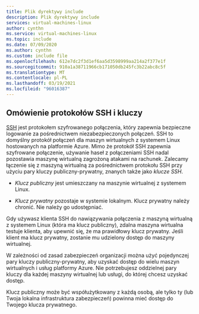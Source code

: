 ```yaml
---
title: Plik dyrektywy include
description: Plik dyrektywy include
services: virtual-machines-linux
author: cynthn
ms.service: virtual-machines-linux
ms.topic: include
ms.date: 07/09/2020
ms.author: cynthn
ms.custom: include file
ms.openlocfilehash: 612e7dc2f3d1ef6aa5d3598999aa214a2f377e1f
ms.sourcegitcommit: 910a1a38711966cb171050db245fc3b22abc8c5f
ms.translationtype: MT
ms.contentlocale: pl-PL
ms.lasthandoff: 03/19/2021
ms.locfileid: "96016387"
---
```

## <a name="overview-of-ssh-and-keys"></a>Omówienie protokołów SSH i kluczy

[SSH](https://www.ssh.com/ssh/) jest protokołem szyfrowanego połączenia, który zapewnia bezpieczne logowanie za pośrednictwem niezabezpieczonych połączeń. SSH to domyślny protokół połączeń dla maszyn wirtualnych z systemem Linux hostowanych na platformie Azure. Mimo że protokół SSH zapewnia szyfrowane połączenie, używanie haseł z połączeniami SSH nadal pozostawia maszynę wirtualną zagrożoną atakami na rachunek. Zalecamy łączenie się z maszyną wirtualną za pośrednictwem protokołu SSH przy użyciu pary kluczy publiczny-prywatny, znanych także jako *klucze SSH*. 

- *Klucz publiczny* jest umieszczany na maszynie wirtualnej z systemem Linux.

- *Klucz prywatny* pozostaje w systemie lokalnym. Klucz prywatny należy chronić. Nie należy go udostępniać.

Gdy używasz klienta SSH do nawiązywania połączenia z maszyną wirtualną z systemem Linux (która ma klucz publiczny), zdalna maszyna wirtualna testuje klienta, aby upewnić się, że ma prawidłowy klucz prywatny. Jeśli klient ma klucz prywatny, zostanie mu udzielony dostęp do maszyny wirtualnej. 

W zależności od zasad zabezpieczeń organizacji można użyć pojedynczej pary kluczy publiczny-prywatny, aby uzyskać dostęp do wielu maszyn wirtualnych i usług platformy Azure. Nie potrzebujesz oddzielnej pary kluczy dla każdej maszyny wirtualnej lub usługi, do której chcesz uzyskać dostęp. 

Klucz publiczny może być współużytkowany z każdą osobą, ale tylko ty (lub Twoja lokalna infrastruktura zabezpieczeń) powinna mieć dostęp do Twojego klucza prywatnego.